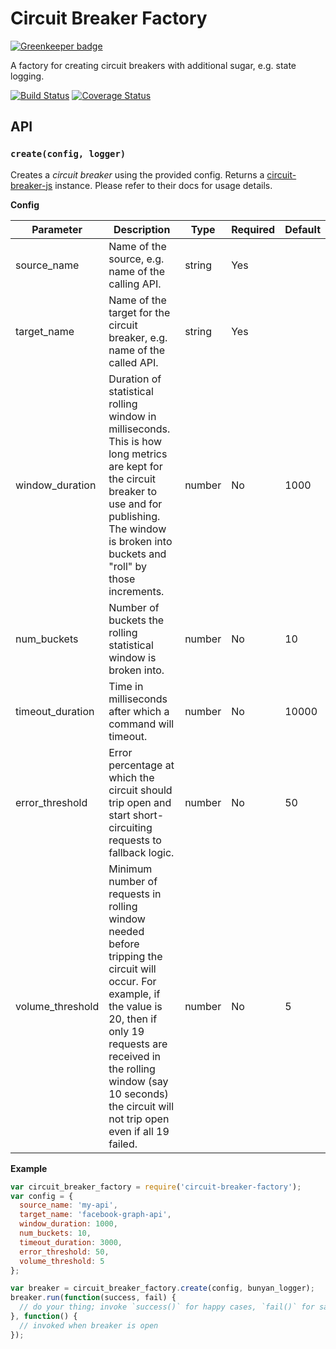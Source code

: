 # Circuit Breaker Factory

[![Greenkeeper badge](https://badges.greenkeeper.io/Springworks/node-circuit-breaker-factory.svg)](https://greenkeeper.io/)

A factory for creating circuit breakers with additional sugar, e.g. state logging.

[![Build Status](https://travis-ci.org/Springworks/node-circuit-breaker-factory.png?branch=master)](https://travis-ci.org/Springworks/node-circuit-breaker-factory)
[![Coverage Status](https://coveralls.io/repos/Springworks/node-circuit-breaker-factory/badge.png?branch=master)](https://coveralls.io/r/Springworks/node-circuit-breaker-factory?branch=master)


## API

### `create(config, logger)`

Creates a *circuit breaker* using the provided config. Returns a [circuit-breaker-js](https://github.com/yammer/circuit-breaker-js) instance. Please refer to their docs for usage details.

**Config**

| Parameter        | Description                                                                                                                                                                                                                                                     | Type   | Required | Default |
|------------------|-----------------------------------------------------------------------------------------------------------------------------------------------------------------------------------------------------------------------------------------------------------------|--------|----------|---------|
| source_name      | Name of the source, e.g. name of the calling API.                                                                                                                                                                                                               | string | Yes      |         |
| target_name      | Name of the target for the circuit breaker, e.g. name of the called API.                                                                                                                                                                                        | string | Yes      |         |
| window_duration  | Duration of statistical rolling window in milliseconds. This is how long metrics are kept for the circuit breaker to use and for publishing. The window is broken into buckets and "roll" by those increments.                                                  | number | No       | 1000    |    
| num_buckets      | Number of buckets the rolling statistical window is broken into.                                                                                                                                                                                                | number | No       | 10      |  
| timeout_duration | Time in milliseconds after which a command will timeout.                                                                                                                                                                                                        | number | No       | 10000   |
| error_threshold  | Error percentage at which the circuit should trip open and start short-circuiting requests to fallback logic.                                                                                                                                                   | number | No       | 50      |
| volume_threshold | Minimum number of requests in rolling window needed before tripping the circuit will occur. For example, if the value is 20, then if only 19 requests are received in the rolling window (say 10 seconds) the circuit will not trip open even if all 19 failed. | number | No       | 5       |

**Example**

```js
var circuit_breaker_factory = require('circuit-breaker-factory');
var config = {
  source_name: 'my-api',
  target_name: 'facebook-graph-api',
  window_duration: 1000,
  num_buckets: 10,
  timeout_duration: 3000,
  error_threshold: 50,
  volume_threshold: 5
};

var breaker = circuit_breaker_factory.create(config, bunyan_logger);
breaker.run(function(success, fail) {
  // do your thing; invoke `success()` for happy cases, `fail()` for sad cases
}, function() {
  // invoked when breaker is open
});

```
